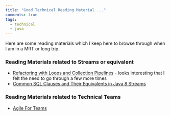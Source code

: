 ```yaml
---
title: "Good Technical Reading Material ..."
comments: true
tags:
  - technical
  - java
---
```


Here are some reading materials which I keep here to browse through when I am in a MRT or long trip.

### Reading Materials related to Streams or equivalent

* [Refactoring with Loops and Collection Pipelines](https://martinfowler.com/articles/refactoring-pipelines.html) - looks interesting that I felt the need to go through a few more times 
* [Common SQL Clauses and Their Equivalents in Java 8 Streams](https://blog.jooq.org/2015/08/13/common-sql-clauses-and-their-equivalents-in-java-8-streams/)

### Reading Materials related to Technical Teams

* [Agile For Teams](https://leanpub.com/agileforteams/read#leanpub-auto-vision) 
